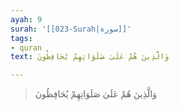 ```yaml
---
ayah: 9
surah: '[[023-Surah|سورة]]'
tags:
- quran
text: وَالَّذِينَ هُمْ عَلَىٰ صَلَوَاتِهِمْ يُحَافِظُونَ

---
```

> وَالَّذِينَ هُمْ عَلَىٰ صَلَوَاتِهِمْ يُحَافِظُونَ
